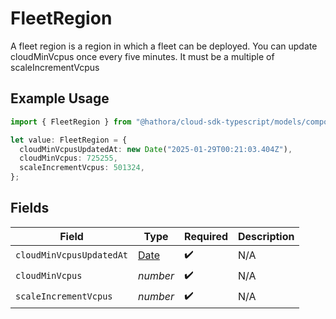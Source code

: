 # FleetRegion

A fleet region is a region in which a fleet can be deployed.
You can update cloudMinVcpus once every five minutes. It must be a multiple of
scaleIncrementVcpus

## Example Usage

```typescript
import { FleetRegion } from "@hathora/cloud-sdk-typescript/models/components";

let value: FleetRegion = {
  cloudMinVcpusUpdatedAt: new Date("2025-01-29T00:21:03.404Z"),
  cloudMinVcpus: 725255,
  scaleIncrementVcpus: 501324,
};
```

## Fields

| Field                                                                                         | Type                                                                                          | Required                                                                                      | Description                                                                                   |
| --------------------------------------------------------------------------------------------- | --------------------------------------------------------------------------------------------- | --------------------------------------------------------------------------------------------- | --------------------------------------------------------------------------------------------- |
| `cloudMinVcpusUpdatedAt`                                                                      | [Date](https://developer.mozilla.org/en-US/docs/Web/JavaScript/Reference/Global_Objects/Date) | :heavy_check_mark:                                                                            | N/A                                                                                           |
| `cloudMinVcpus`                                                                               | *number*                                                                                      | :heavy_check_mark:                                                                            | N/A                                                                                           |
| `scaleIncrementVcpus`                                                                         | *number*                                                                                      | :heavy_check_mark:                                                                            | N/A                                                                                           |